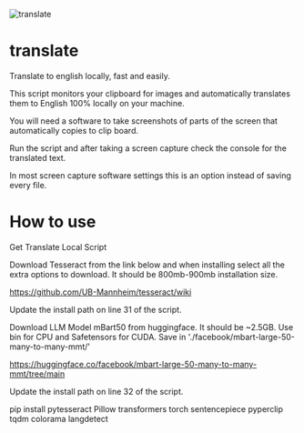 
![translate](https://github.com/user-attachments/assets/1c666adc-7c38-4549-b7c3-9ad5f09d8ad0)


# translate
Translate to english locally, fast and easily. 

This script monitors your clipboard for images and automatically translates them to English 100% locally on your machine.

You will need a software to take screenshots of parts of the screen that automatically copies to clip board.

Run the script and after taking a screen capture check the console for the translated text.

In most screen capture software settings this is an option instead of saving every file.


# How to use

Get Translate Local Script

Download Tesseract from the link below and when installing select all the extra options to download. It should be 800mb-900mb installation size.


https://github.com/UB-Mannheim/tesseract/wiki


Update the install path on line 31 of the script.


Download LLM Model mBart50 from huggingface. It should be ~2.5GB. Use bin for CPU and Safetensors for CUDA. Save in './facebook/mbart-large-50-many-to-many-mmt/'


https://huggingface.co/facebook/mbart-large-50-many-to-many-mmt/tree/main


Update the install path on line 32 of the script.


pip install pytesseract Pillow transformers torch sentencepiece pyperclip tqdm colorama langdetect
